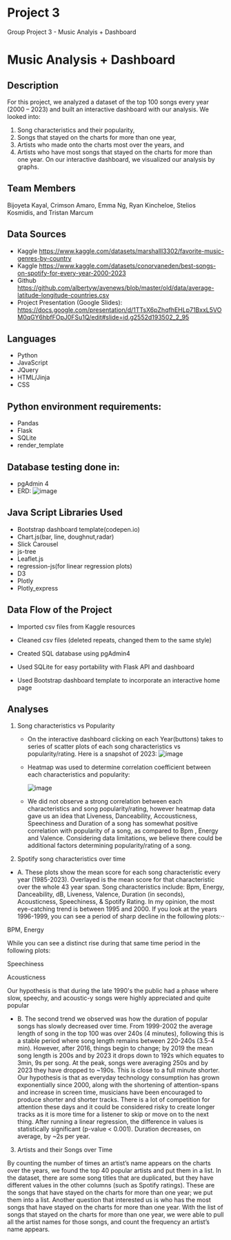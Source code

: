 # Project 3
 Group Project 3 - Music Analyis + Dashboard

# Music Analysis + Dashboard

## Description
For this project, we analyzed a dataset of the top 100 songs every year (2000 – 2023) and built an interactive dashboard with our analysis. We looked into:
1.    Song characteristics and their popularity,
2.    Songs that stayed on the charts for more than one year,
3.    Artists who made onto the charts most over the years, and
4.    Artists who have most songs that stayed on the charts for more than one year.
On our interactive dashboard, we visualized our analysis by graphs.

## Team Members
Bijoyeta Kayal, Crimson Amaro, Emma Ng, Ryan Kincheloe, Stelios Kosmidis, and Tristan Marcum

## Data Sources
 - Kaggle https://www.kaggle.com/datasets/marshalll3302/favorite-music-genres-by-country
 - Kaggle https://www.kaggle.com/datasets/conorvaneden/best-songs-on-spotify-for-every-year-2000-2023
 - Github https://github.com/albertyw/avenews/blob/master/old/data/average-latitude-longitude-countries.csv
 - Project Presentation (Google Slides): https://docs.google.com/presentation/d/1TTsX6pZhqfhEHLp71BxxL5VOM0qGY6hbfFOpJ0FSu1Q/edit#slide=id.g2552d193502_2_95

## Languages
 - Python
 - JavaScript
 - JQuery
 - HTML/Jinja
 - CSS

## Python environment requirements:
 - Pandas
 - Flask
 - SQLite
 - render_template
   
## Database testing done in:  
 - pgAdmin 4
 - ERD:
   ![image](https://github.com/TinTesla/Project-3/assets/126313924/459cbdca-ab1a-494e-a131-564a3f42dde1)


## Java Script Libraries Used
- Bootstrap dashboard template(codepen.io)  
- Chart.js(bar, line, doughnut,radar)
- Slick Carousel
- js-tree
- Leaflet.js
- regression-js(for linear regression plots)
- D3
- Plotly
- Plotly_express

## Data Flow of the Project

- Imported csv files from Kaggle resources

- Cleaned csv files (deleted repeats, changed them to the same style)

- Created SQL database using pgAdmin4

- Used SQLite for easy portability with Flask API and dashboard

- Used Bootstrap dashboard template to incorporate an interactive home page



## Analyses

1. Song characteristics vs Popularity
   - On the interactive dashboard clicking on each Year(buttons) takes to series of scatter plots of each song characteristics vs popularity/rating. Here is a snapshot of 2023:
     ![image](https://github.com/TinTesla/Project-3/assets/126313924/7b6f31d4-1ef3-4734-8c87-fdcd3cd93c4e)
     
   - Heatmap was used to determine correlation coefficient between each characteristics and popularity:

     ![image](https://github.com/TinTesla/Project-3/assets/126313924/8ec5760e-8439-4d6f-af05-0abe4e462b28)

   - We did not observe a strong correlation between each characteristics and song popularity/rating, however heatmap data gave us an idea that Liveness, Danceability, Accousticness, Speechiness          and Duration of a song has somewhat positive correlation with popularity of a song, as compared to Bpm , Energy and Valence. Considering data limitations, we believe
     there could be additional factors determining popularity/rating of a song.    
  

2. Spotify song characteristics over time

- A.
These plots show the mean score for each song characteristic every year (1985-2023). Overlayed is the mean score for that characteristic over the whole 43 year span. Song characteristics include: Bpm, Energy, Danceability, dB, Liveness, Valence, Duration (in seconds), Acousticness, Speechiness, & Spotify Rating.
In my opinion, the most eye-catching trend is between 1995 and 2000. If you look at the years 1996-1999, you can see a period of sharp decline in the following plots:⋅⋅

BPM,
Energy

While you can see a distinct rise during that same time period in the following plots:

Speechiness

Acousticness

Our hypothesis is that during the late 1990's the public had a phase where slow, speechy, and acoustic-y songs were highly appreciated and quite popular
- B.
The second trend we observed was how the duration of popular songs has slowly decreased over time. From 1999-2002 the average length of song in the top 100 was over 240s (4 minutes), following this is a stable period where song length remains between 220-240s (3.5-4 min). However, after 2016, things begin to change; by 2019 the mean song length is 200s and by 2023 it drops down to 192s which equates to 3min, 9s per song.
At the peak, songs were averaging 250s and by 2023 they have dropped to ~190s. This is close to a full minute shorter. Our hypothesis is that as everyday technology consumption has grown exponentially since 2000, along with the shortening of attention-spans and increase in screen time, musicians have been encouraged to produce shorter and shorter tracks. There is a lot of competition for attention these days and it could be considered risky to create longer tracks as it is more time for a listener to skip or move on to the next thing.
After running a linear regression, the difference in values is statistically significant (p-value < 0.001). Duration decreases, on average, by ~2s per year.

3. Artists and their Songs over Time

By counting the number of times an artist’s name appears on the charts over the years, we found the top 40 popular artists and put them in a list.
In the dataset, there are some song titles that are duplicated, but they have different values in the other columns (such as Spotify ratings). These are the songs that have stayed on the charts for more than one year; we put them into a list.
Another question that interested us is who has the most songs that have stayed on the charts for more than one year. With the list of songs that stayed on the charts for more than one year, we were able to pull all the artist names for those songs, and count the frequency an artist’s name appears.
